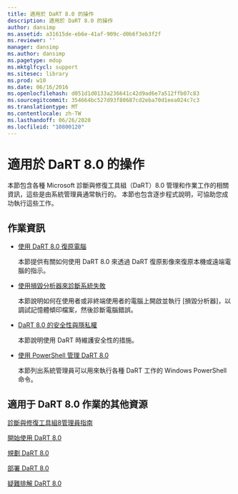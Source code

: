 ```yaml
---
title: 適用於 DaRT 8.0 的操作
description: 適用於 DaRT 8.0 的操作
author: dansimp
ms.assetid: a31615de-eb6e-41af-909c-d0b6f3eb3f2f
ms.reviewer: ''
manager: dansimp
ms.author: dansimp
ms.pagetype: mdop
ms.mktglfcycl: support
ms.sitesec: library
ms.prod: w10
ms.date: 06/16/2016
ms.openlocfilehash: d051d1d0133a236641c42d9ad6e7a512ffb07c83
ms.sourcegitcommit: 354664bc527d93f80687cd2eba70d1eea024c7c3
ms.translationtype: MT
ms.contentlocale: zh-TW
ms.lasthandoff: 06/26/2020
ms.locfileid: "10800120"
---
```

# 適用於 DaRT 8.0 的操作


本節包含各種 Microsoft 診斷與修復工具組（DaRT）8.0 管理和作業工作的相關資訊，這些是由系統管理員通常執行的。 本節也包含逐步程式說明，可協助您成功執行這些工作。

## 作業資訊


-   [使用 DaRT 8.0 復原電腦](recovering-computers-using-dart-80-dart-8.md)

    本節提供有關如何使用 DaRT 8.0 來透過 DaRT 復原影像來復原本機或遠端電腦的指示。

-   [使用損毀分析器來診斷系統失敗](diagnosing-system-failures-with-crash-analyzer--dart-8.md)

    本節說明如何在使用者或非終端使用者的電腦上開啟並執行 [損毀分析器]，以調試記憶體傾印檔案，然後診斷電腦錯誤。

-   [DaRT 8.0 的安全性與隱私權](security-and-privacy-for-dart-80-dart-8.md)

    本節說明使用 DaRT 時維護安全性的措施。

-   [使用 PowerShell 管理 DaRT 8.0](administering-dart-80-using-powershell-dart-8.md)

    本節列出系統管理員可以用來執行各種 DaRT 工作的 Windows PowerShell 命令。

## 適用于 DaRT 8.0 作業的其他資源


[診斷與修復工具組8管理員指南](index.md)

[開始使用 DaRT 8.0](getting-started-with-dart-80-dart-8.md)

[規劃 DaRT 8.0](planning-for-dart-80-dart-8.md)

[部署 DaRT 8.0](deploying-dart-80-dart-8.md)

[疑難排解 DaRT 8.0](troubleshooting-dart-80-dart-8.md)

 

 





